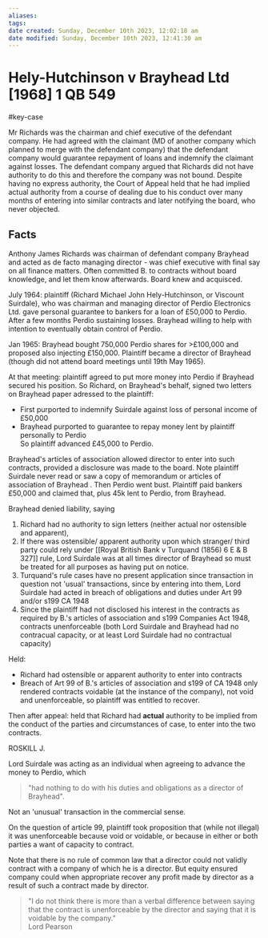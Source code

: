 ```yaml
---
aliases: 
tags: 
date created: Sunday, December 10th 2023, 12:02:18 am
date modified: Sunday, December 10th 2023, 12:41:30 am
---
```


# Hely-Hutchinson v Brayhead Ltd [1968] 1 QB 549

#key-case

Mr Richards was the chairman and chief executive of the defendant company. He had agreed with the claimant (MD of another company which planned to merge with the defendant company) that the defendant company would guarantee repayment of loans and indemnify the claimant against losses. The defendant company argued that Richards did not have authority to do this and therefore the company was not bound. Despite having no express authority, the Court of Appeal held that he had implied actual authority from a course of dealing due to his conduct over many months of entering into similar contracts and later notifying the board, who never objected.

## Facts

Anthony James Richards was chairman of defendant company Brayhead and acted as de facto managing director - was chief executive with final say on all finance matters. Often committed B. to contracts without board knowledge, and let them know afterwards. Board knew and acquisced.

July 1964: plaintiff (Richard Michael John Hely-Hutchinson, or Viscount Suirdale), who was chairman and managing director of Perdio Electronics Ltd. gave personal guarantee to bankers for a loan of £50,000 to Perdio. After a few months Perdio sustaining losses. Brayhead willing to help with intention to eventually obtain control of Perdio.

Jan 1965: Brayhead bought 750,000 Perdio shares for >£100,000 and proposed also injecting £150,000. Plaintiff became a director of Brayhead (though did not attend board meetings until 19th May 1965).

At that meeting: plaintiff agreed to put more money into Perdio if Brayhead secured his position. So Richard, on Brayhead's behalf, signed two letters on Brayhead paper adressed to the plaintiff:

- First purported to indemnify Suirdale against loss of personal income of £50,000
- Brayhead purported to guarantee to repay money lent by plaintiff personally to Perdio  
So plaintiff advanced £45,000 to Perdio.

Brayhead's articles of association allowed director to enter into such contracts, provided a disclosure was made to the board. Note plaintiff Suirdale never read or saw a copy of memorandum or articles of association of Brayhead . Then Perdio went bust. Plaintiff paid bankers £50,000 and claimed that, plus 45k lent to Perdio, from Brayhead.

Brayhead denied liability, saying

1. Richard had no authority to sign letters (neither actual nor ostensible and apparent),
2. If there was ostensible/ apparent authority upon which stranger/ third party could rely under [[Royal British Bank v Turquand (1856) 6 E & B 327]] rule, Lord Suirdale was at all times director of Brayhead so must be treated for all purposes as having put on notice.
3. Turquand's rule cases have no present application since transaction in question not 'usual' transactions, since by entering into them, Lord Suirdale had acted in breach of obligations and duties under Art 99 and/or s199 CA 1948
4. Since the plaintiff had not disclosed his interest in the contracts as required by B.'s articles of association and s199 Companies Act 1948, contracts unenforceable (both Lord Suirdale and Brayhead had no contracual capacity, or at least Lord Suirdale had no contractual capacity)

Held:

- Richard had ostensible or apparent authority to enter into contracts
- Breach of Art 99 of B.'s articles of association and s199 of CA 1948 only rendered contracts voidable (at the instance of the company), not void and unenforceable, so plaintiff was entitled to recover.

Then after appeal: held that Richard had **actual** authority to be implied from the conduct of the parties and circumstances of case, to enter into the two contracts.

ROSKILL J.

Lord Suirdale was acting as an individual when agreeing to advance the money to Perdio, which

>"had nothing to do with his duties and obligations as a director of Brayhead".

Not an 'unusual' transaction in the commercial sense.

On the question of article 99, plaintiff took proposition that (while not illegal) it was unenforceable because void or voidable, or because in either or both parties a want of capacity to contract.

Note that there is no rule of common law that a director could not validly contract with a company of which he is a director. But equity ensured company could when appropriate recover any profit made by director as a result of such a contract made by director.

>"I do not think there is more than a verbal difference between saying that the contract is unenforceable by the director and saying that it is voidable by the company."  
>Lord Pearson
